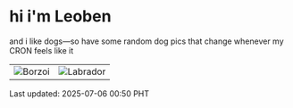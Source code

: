 # hi i'm Leoben

and i like dogs—so have some random dog pics that change whenever my CRON feels like it

|  |  |
|--------|----------|
| ![Borzoi](https://random-dog-vercel.vercel.app/api/random-borzoi?v=1751734251) | ![Labrador](https://random-dog-vercel.vercel.app/api/random-labrador?v=1751734251) |

Last updated: 2025-07-06 00:50 PHT
